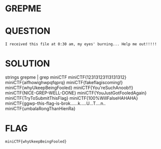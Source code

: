 # GREPME
# QUESTION
    I received this file at 0:30 am, my eyes' burning... Help me out!!!!!
# SOLUTION
   strings grepme | grep miniCTF
   miniCTF{12313123113131312}
miniCTF{aifhowighwpqfqprq}
miniCTF{fakeflagiscoming!}
miniCTF{whyUkeepBeingFooled}
miniCTF{You'reSuchAnoob!!}
miniCTF{NICE-GREP-WELL-DONE}
miniCTF{YouJustGotFooledAgain}
miniCTF{TryToSubmitThisFlag}
miniCTF{100%WillFalseHAHAHA}
miniCTF{ggwp-this-flag-is-brok......k.....U...T....n..
miniCTF{umbalaRongThanHienRa}
# FLAG
    miniCTF{whyUkeepBeingFooled}
